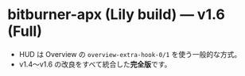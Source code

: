 # bitburner-apx (Lily build) — v1.6 (Full)
- HUD は Overview の `overview-extra-hook-0/1` を使う一般的な方式。
- v1.4〜v1.6 の改良をすべて統合した**完全版**です。
